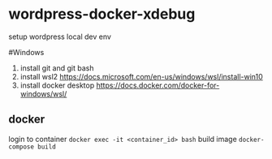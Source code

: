 # wordpress-docker-xdebug 
setup wordpress local dev env 

#Windows
1. install git and git bash 
2. install wsl2 https://docs.microsoft.com/en-us/windows/wsl/install-win10
3. install docker desktop https://docs.docker.com/docker-for-windows/wsl/

## docker
login to container `docker exec -it <container_id> bash`
build image `docker-compose build`
